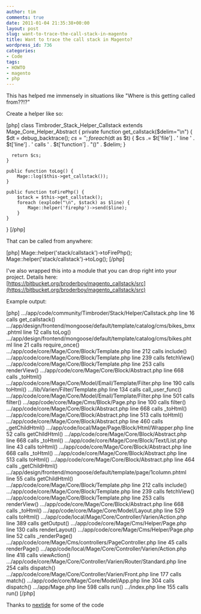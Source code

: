 ```yaml
---
author: tim
comments: true
date: 2011-01-04 21:35:38+00:00
layout: post
slug: want-to-trace-the-call-stack-in-magento
title: Want to trace the call stack in Magento?
wordpress_id: 736
categories:
- Code
tags:
- HOWTO
- magento
- php
---
```


This has helped me immensely in situations like "Where is this getting called from??!?"

Create a helper like so:

[php]
class Timbroder_Stack_Helper_Callstack extends Mage_Core_Helper_Abstract
{
	private function get_callstack($delim="\n") {
	  $dt = debug_backtrace();
	  $cs = '';
	  foreach ($dt as $t) {
	    $cs .= $t['file'] . ' line ' . $t['line'] . ' calls ' . $t['function'] . "()" . $delim;
	  }

	  return $cs;
	}

	public function toLog() {
		Mage::log($this->get_callstack());
	}

	public function toFirePhp() {
		$stack = $this->get_callstack();
		foreach (explode("\n", $stack) as $line) {
			Mage::helper('firephp')->send($line);
		}
	}
}
[/php]

That can be called from anywhere:

[php]
Mage::helper('stack/callstack')->toFirePhp();
Mage::helper('stack/callstack')->toLog();
[/php]

I've also wrapped this into a module that you can drop right into your project.  Details here: [https://bitbucket.org/broderboy/magento_callstack/src](https://bitbucket.org/broderboy/magento_callstack/src)

Example output:

[php]
.../app/code/community/Timbroder/Stack/Helper/Callstack.php line 16 calls get_callstack()
.../app/design/frontend/mongoose/default/template/catalog/cms/bikes_bmx.phtml line 12 calls toLog()
.../app/design/frontend/mongoose/default/template/catalog/cms/bikes.phtml line 21 calls require_once()
.../app/code/core/Mage/Core/Block/Template.php line 212 calls include()
.../app/code/core/Mage/Core/Block/Template.php line 239 calls fetchView()
.../app/code/core/Mage/Core/Block/Template.php line 253 calls renderView()
.../app/code/core/Mage/Core/Block/Abstract.php line 668 calls _toHtml()
.../app/code/core/Mage/Core/Model/Email/Template/Filter.php line 190 calls toHtml()
.../lib/Varien/Filter/Template.php line 134 calls call_user_func()
.../app/code/core/Mage/Core/Model/Email/Template/Filter.php line 501 calls filter()
.../app/code/core/Mage/Cms/Block/Page.php line 100 calls filter()
.../app/code/core/Mage/Core/Block/Abstract.php line 668 calls _toHtml()
.../app/code/core/Mage/Core/Block/Abstract.php line 513 calls toHtml()
.../app/code/core/Mage/Core/Block/Abstract.php line 460 calls _getChildHtml()
.../app/code/local/Mage/Page/Block/Html/Wrapper.php line 52 calls getChildHtml()
.../app/code/core/Mage/Core/Block/Abstract.php line 668 calls _toHtml()
.../app/code/core/Mage/Core/Block/Text/List.php line 43 calls toHtml()
.../app/code/core/Mage/Core/Block/Abstract.php line 668 calls _toHtml()
.../app/code/core/Mage/Core/Block/Abstract.php line 513 calls toHtml()
.../app/code/core/Mage/Core/Block/Abstract.php line 464 calls _getChildHtml()
.../app/design/frontend/mongoose/default/template/page/1column.phtml line 55 calls getChildHtml()
.../app/code/core/Mage/Core/Block/Template.php line 212 calls include()
.../app/code/core/Mage/Core/Block/Template.php line 239 calls fetchView()
.../app/code/core/Mage/Core/Block/Template.php line 253 calls renderView()
.../app/code/core/Mage/Core/Block/Abstract.php line 668 calls _toHtml()
.../app/code/core/Mage/Core/Model/Layout.php line 529 calls toHtml()
.../app/code/local/Mage/Core/Controller/Varien/Action.php line 389 calls getOutput()
.../app/code/core/Mage/Cms/Helper/Page.php line 130 calls renderLayout()
.../app/code/core/Mage/Cms/Helper/Page.php line 52 calls _renderPage()
.../app/code/core/Mage/Cms/controllers/PageController.php line 45 calls renderPage()
.../app/code/local/Mage/Core/Controller/Varien/Action.php line 418 calls viewAction()
.../app/code/core/Mage/Core/Controller/Varien/Router/Standard.php line 254 calls dispatch()
.../app/code/core/Mage/Core/Controller/Varien/Front.php line 177 calls match()
.../app/code/core/Mage/Core/Model/App.php line 304 calls dispatch()
.../app/Mage.php line 598 calls run()
.../index.php line 155 calls run()
[/php]

Thanks to [nextide](http://www.nextide.ca/node/518) for some of the code
